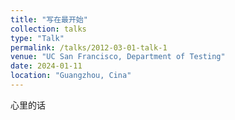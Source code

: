 ```yaml
---
title: "写在最开始"
collection: talks
type: "Talk"
permalink: /talks/2012-03-01-talk-1
venue: "UC San Francisco, Department of Testing"
date: 2024-01-11
location: "Guangzhou, Cina"
---
```


心里的话

